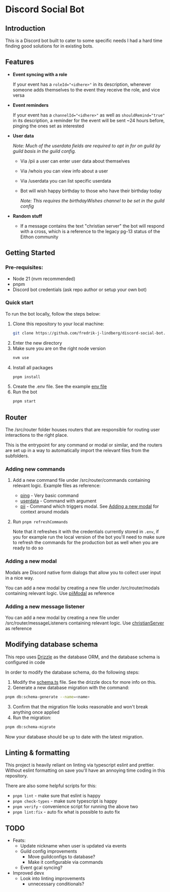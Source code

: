 # Discord Social Bot

## Introduction

This is a Discord bot built to cater to some specific needs I had a hard time finding good solutions for in existing bots.

## Features

- **Event syncing with a role**

  If your event has a `roleId="<idhere>"` in its description, whenever someone adds themselves to the event they receive the role, and vice versa

- **Event reminders**

  If your event has a `channelId="<idhere>"` as well as `shouldRemind="true"` in its description, a reminder for the event will be sent ~24 hours before, pinging the ones set as interested

- **User data**

  _Note: Much of the userdata fields are required to opt in for on guild by guild basis in the guild config._
  - Via /pii a user can enter user data about themselves
  - Via /whois you can view info about a user
  - Via /userdata you can list specific userdata

  - Bot will wish happy birthday to those who have their birthday today

    _Note: This requires the birthdayWishes channel to be set in the guild config_

- **Random stuff**
  - If a message contains the text "christian server" the bot will respond with a cross, which is a reference to the legacy pg-13 status of the Eithon community

## Getting Started

### Pre-requisites:

- Node 21 (nvm recommended)
- pnpm
- Discord bot credentials (ask repo author or setup your own bot)

### Quick start

To run the bot locally, follow the steps below:

1. Clone this repository to your local machine:
   ```bash
   git clone https://github.com/fredrik-j-lindberg/discord-social-bot.git
   ```
2. Enter the new directory
3. Make sure you are on the right node version
   ```bash
   nvm use
   ```
4. Install all packages
   ```bash
   pnpm install
   ```
5. Create the .env file. See the example [env file](./.env.example)
6. Run the bot
   ```bash
   pnpm start
   ```

## Router

The /src/router folder houses routers that are responsible for routing user interactions to the right place.

This is the entrypoint for any command or modal or similar, and the routers are set up in a way to automatically import the relevant files from the subfolders.

### Adding new commands

1. Add a new command file under /src/router/commands containing relevant logic. Example files as reference:
   - [ping](./src/router/commands/ping.ts) - Very basic command
   - [userdata](./src/router/commands/userdata.ts) - Command with argument
   - [pii](./src/router/commands/pii.ts) - Command which triggers modal. See [Adding a new modal](#adding-a-new-modal) for context around modals

2. Run `pnpm refreshCommands`

   Note that it refreshes it with the credentials currently stored in `.env`, if you for example run the local version of the bot you'll need to make sure to refresh the commands for the production bot as well when you are ready to do so

### Adding a new modal

Modals are Discord native form dialogs that allow you to collect user input in a nice way.

You can add a new modal by creating a new file under /src/router/modals containing relevant logic. Use [piiModal](./src/router/modals/piiModal.ts) as reference

### Adding a new message listener

You can add a new modal by creating a new file under /src/router/messageListeners containing relevant logic. Use [christianServer](./src/router/messageListeners/christianServer.ts) as reference

## Modifying database schema

This repo uses [Drizzle](https://orm.drizzle.team/) as the database ORM, and the database schema is configured in code

In order to modify the database schema, do the following steps:

1. Modify the [schema.ts](./src/lib/database/schema.ts) file. See the drizzle docs for more info on this.
2. Generate a new database migration with the command:

```bash
pnpm db:schema-generate --name=<name>
```

3. Confirm that the migration file looks reasonable and won't break anything once applied
4. Run the migration:

```bash
pnpm db:schema-migrate
```

Now your database should be up to date with the latest migration.

## Linting & formatting

This project is heavily reliant on linting via typescript eslint and prettier. Without eslint formatting on save you'll have an annoying time coding in this repository.

There are also some helpful scripts for this:

- `pnpm lint` - make sure that eslint is happy
- `pnpm check-types` - make sure typescript is happy
- `pnpm verify` - convenience script for running the above two
- `pnpm lint:fix` - auto fix what is possible to auto fix

## TODO

- Feats:
  - Update nickname when user is updated via events
  - Guild config improvements
    - Move guildconfigs to database?
    - Make it configurable via commands
  - Event gcal syncing?
- Improved devx
  - Look into linting improvements
    - unnecessary conditionals?
